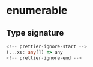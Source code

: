 # enumerable

## Type signature

```typescript
<!-- prettier-ignore-start -->
(...xs: any[]) => any
<!-- prettier-ignore-end -->
```
